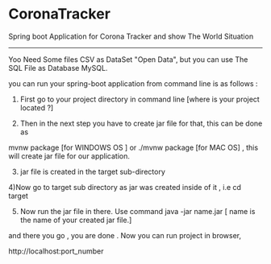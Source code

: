 # CoronaTracker
Spring boot Application for Corona Tracker and show The World Situation
***********************************************************************

Yoo Need Some files CSV as DataSet "Open Data", but you can use The SQL File as Database MySQL.

you can run your spring-boot application from command line is as follows :

1) First go to your project directory in command line [where is your project located ?]

2) Then in the next step you have to create jar file for that, this can be done as

mvnw package [for WINDOWS OS ] or ./mvnw package [for MAC OS] , this will create jar file for our application.

3) jar file is created in the target sub-directory

4)Now go to target sub directory as jar was created inside of it , i.e cd target

5) Now run the jar file in there. Use command java -jar name.jar [ name is the name of your created jar file.]

and there you go , you are done . Now you can run project in browser,

 http://localhost:port_number


